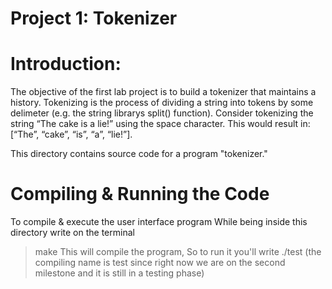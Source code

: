 Project 1: Tokenizer
====================
# Introduction:

 The objective of the first lab project is to build a tokenizer that maintains a history. 
 Tokenizing is the process of dividing a string into tokens by some delimeter (e.g. the string librarys split() function). 
 Consider tokenizing the string “The cake is a lie!” using the space character. 
 This would result in: [“The”, “cake”, “is”, “a”, “lie!”].
 
 This directory contains source code for a program "tokenizer." 

# Compiling & Running the Code
To compile & execute the user interface program
While being inside this directory write on the terminal 
> make
This will compile the program, So to run it you'll write
> ./test 
(the compiling name is test since right now we are on the second milestone and it is still in a testing phase)
